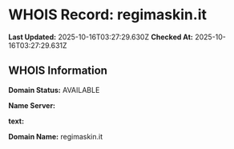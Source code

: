 # WHOIS Record: regimaskin.it

**Last Updated:** 2025-10-16T03:27:29.630Z
**Checked At:** 2025-10-16T03:27:29.631Z

## WHOIS Information

**Domain Status:** AVAILABLE

**Name Server:** 

**text:** 

**Domain Name:** regimaskin.it

